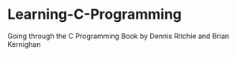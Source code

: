 # Learning-C-Programming
Going through the C Programming Book by Dennis Ritchie and Brian Kernighan
